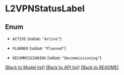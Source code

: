 # L2VPNStatusLabel

## Enum


* `ACTIVE` (value: `"Active"`)

* `PLANNED` (value: `"Planned"`)

* `DECOMMISSIONING` (value: `"Decommissioning"`)


[[Back to Model list]](../README.md#documentation-for-models) [[Back to API list]](../README.md#documentation-for-api-endpoints) [[Back to README]](../README.md)


